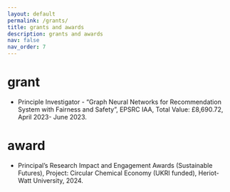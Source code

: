 ```yaml
---
layout: default
permalink: /grants/
title: grants and awards
description: grants and awards
nav: false
nav_order: 7
---
```


<h1 class="post-title">grant</h1>

<ul>

<li>Principle Investigator - “Graph Neural Networks for Recommendation System with Fairness and Safety”, EPSRC IAA, Total Value: £8,690.72, April 2023- June 2023.</li>
</ul>

<h1 class="post-title">award</h1>
<ul>
<li>Principal’s Research Impact and Engagement Awards (Sustainable Futures), Project: Circular Chemical Economy (UKRI funded), Heriot-Watt University, 2024.</li>
</ul>